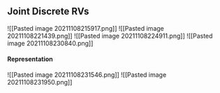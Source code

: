 ## Joint Discrete RVs 
![[Pasted image 20211108215917.png]]
![[Pasted image 20211108221439.png]]
![[Pasted image 20211108224911.png]]
![[Pasted image 20211108230840.png]]
#### Representation
![[Pasted image 20211108231546.png]]
![[Pasted image 20211108231950.png]]